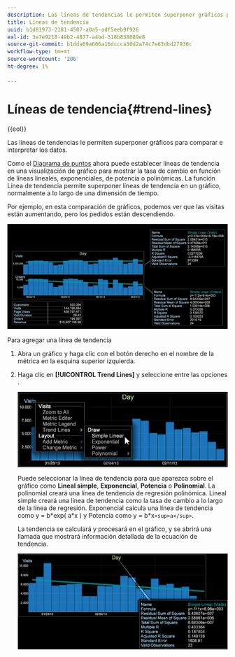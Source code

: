 ```yaml
---
description: Las líneas de tendencias le permiten superponer gráficos para comparar e interpretar los datos.
title: Líneas de tendencia
uuid: b1d81973-2181-4507-a0a5-adf5eeb9f926
exl-id: 3e7e9218-49b2-4877-a4bd-318b838089e8
source-git-commit: b1dda69a606a16dccca30d2a74c7e63dbd27936c
workflow-type: tm+mt
source-wordcount: '206'
ht-degree: 1%

---
```


# Líneas de tendencia{#trend-lines}

{{eol}}

Las líneas de tendencias le permiten superponer gráficos para comparar e interpretar los datos.

Como el [Diagrama de puntos](https://experienceleague.adobe.com/docs/data-workbench/using/client/analysis-visualizations/c-scat-plots.html) ahora puede establecer líneas de tendencia en una visualización de gráfico para mostrar la tasa de cambio en función de líneas lineales, exponenciales, de potencia o polinómicas. La función Línea de tendencia permite superponer líneas de tendencia en un gráfico, normalmente a lo largo de una dimensión de tiempo.

Por ejemplo, en esta comparación de gráficos, podemos ver que las visitas están aumentando, pero los pedidos están descendiendo.

![](assets/trend_line.png)

Para agregar una línea de tendencia

1. Abra un gráfico y haga clic con el botón derecho en el nombre de la métrica en la esquina superior izquierda.
1. Haga clic en **[!UICONTROL Trend Lines]** y seleccione entre las opciones .

   ![](assets/trend_line_graph.png)

   Puede seleccionar la línea de tendencia para que aparezca sobre el gráfico como **Lineal simple**, **Exponencial**, **Potencia** o **Polinomial**. La polinomial creará una línea de tendencia de regresión polinómica. Lineal simple creará una línea de tendencia como la tasa de cambio a lo largo de la línea de regresión. Exponencial calcula una línea de tendencia como y = b&#42;exp( a&#42;x ) y Potencia como y = b&#42;x`<sup>a</sup>`.

   La tendencia se calculará y procesará en el gráfico, y se abrirá una llamada que mostrará información detallada de la ecuación de tendencia.

   ![](assets/trend_line_detail.png)
